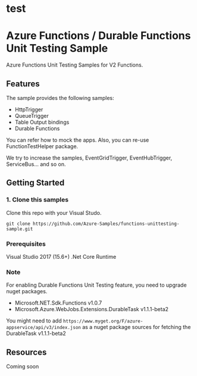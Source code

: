 # test

# Azure Functions / Durable Functions Unit Testing Sample

Azure Functions Unit Testing Samples for V2 Functions.

## Features

The sample provides the following samples:

* HttpTrigger
* QueueTrigger
* Table Output bindings
* Durable Functions

You can refer how to mock the apps. Also, you can re-use FunctionTestHelper package.

We try to increase the samples, EventGridTrigger, EventHubTrigger, ServiceBus... and so on.

## Getting Started

### 1. Clone this samples

Clone this repo with your Visual Studo. 

```
git clone https://github.com/Azure-Samples/functions-unittesting-sample.git
```

### Prerequisites

Visual Studio 2017 (15.6+)
.Net Core Runtime 


### Note

For enabling Durable Functions Unit Testing feature, you need to upgrade nuget packages. 

* Microsoft.NET.Sdk.Functions v1.0.7
* Microsoft.Azure.WebJobs.Extensions.DurableTask v1.1.1-beta2

You might need to add `https://www.myget.org/F/azure-appservice/api/v3/index.json` as a nuget package sources for fetching the DurableTask v1.1.1-beta2


## Resources

Coming soon


